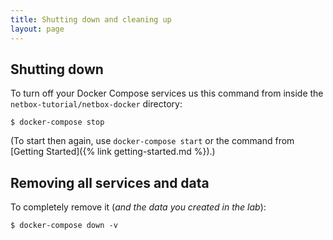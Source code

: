 ```yaml
---
title: Shutting down and cleaning up
layout: page
---
```


## Shutting down

To turn off your Docker Compose services us this command from inside the `netbox-tutorial/netbox-docker` directory:

```terminal
$ docker-compose stop
```

(To start then again, use `docker-compose start` or the command from [Getting Started]({% link getting-started.md %}).)

## Removing all services and data

To completely remove it (*and the data you created in the lab*):

```terminal
$ docker-compose down -v
```
